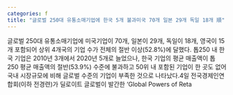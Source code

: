 ```yaml
---
categories: f
title: "글로벌 250대 유통소매기업에 한국 5개 불과미국 70개 일본 29개 독일 18개 順"
---
```

글로벌 250대 유통소매기업에 미국기업이 70개, 일본이 29개, 독일이 18개, 영국이 15개 포함되어 상위 4개국의 기업 수가 전체의 절반 이상(52.8%)에 달했다. 톱250 내 한국 기업은 2010년 3개에서 2020년 5개로 늘었으나, 한국 기업의 평균 매출액이 톱250 평균 매출액의 절반(53.9%) 수준에 불과하고 50위 내 포함된 기업이 한 곳도 없어 국내 시장규모에 비해 글로벌 수준의 기업이 부족한 것으로 나타났다.4일 전국경제인연합회(이하 전경련)가 딜로이트 글로벌이 발간한 ‘Global Powers of Reta